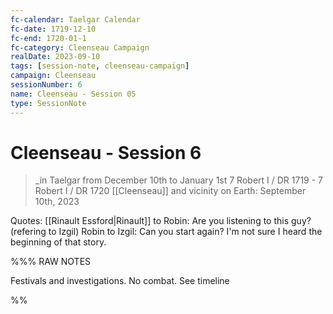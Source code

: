 ```yaml
---
fc-calendar: Taelgar Calendar
fc-date: 1719-12-10
fc-end: 1720-01-1
fc-category: Cleenseau Campaign
realDate: 2023-09-10
tags: [session-note, cleenseau-campaign]
campaign: Cleenseau
sessionNumber: 6
name: Cleenseau - Session 05
type: SessionNote
---
```

# Cleenseau - Session 6
>_in Taelgar from December 10th to January 1st
>7 Robert I / DR 1719 - 7 Robert I / DR 1720
>[[Cleenseau]] and vicinity
>on Earth: September 10th, 2023

Quotes:
[[Rinault Essford|Rinault]] to Robin: Are you listening to this guy? (refering to Izgil)
Robin to Izgil: Can you start again? I'm not sure I heard the beginning of that story.

%%% RAW NOTES

Festivals and investigations. No combat. See timeline

%%